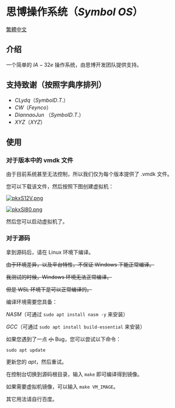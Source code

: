 # 思博操作系统（$Symbol$ $OS$）

[ 繁體中文 ](README.md)

## 介绍

一个简单的 $IA-32e$ 操作系统，由思博开发团队提供支持。

## 支持致谢（按照字典序排列）

- $CLydq$（$Symbol D.T.$）
- $CW$（$Feynco$）
- $DiannaoJun$ （$Symbol D.T.$）
- $XYZ$（$XYZ$）

## 使用

### 对于版本中的 vmdk 文件

由于目前系统甚至无法控制，所以我们仅为每个版本提供了 .vmdk 文件。

您可以下载该文件，然后按照下图创建虚拟机：

[![pkxS12V.png](https://s21.ax1x.com/2024/08/06/pkxS12V.png)](https://imgse.com/i/pkxS12V)

[![pkxSl80.png](https://s21.ax1x.com/2024/08/06/pkxSl80.png)](https://imgse.com/i/pkxSl80)

然后您可以启动虚拟机了。

### 对于源码

拿到源码后，请在 Linux 环境下编译。

~~由于环境差异，以及平台特性，不保证 Windows 下能正常编译。~~

~~我测试的时候，Windows 环境无法正常编译。~~

~~但是 WSL 环境下是可以正常编译的。~~

编译环境需要您具备：

$NASM$（可通过 `sudo apt install nasm -y` 来安装）

$GCC$（可通过 `sudo apt install build-essential` 来安装）

如果您遇到了一点 ~~小~~ Bug，您可以尝试以下命令：

`sudo apt update`

更新您的 $apt$，然后重试。

在控制台切换到源码根目录，输入 `make` 即可编译得到镜像。

如果需要虚拟机镜像，可以输入 `make VM_IMAGE`。

其它用法请自行百度。
